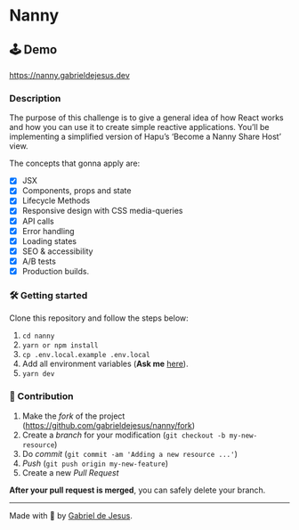 # Nanny

## 🕹 Demo

https://nanny.gabrieldejesus.dev

### Description

The purpose of this challenge is to give a general idea of how React works and how you can use it to create simple reactive applications. You’ll be implementing a simplified version of Hapu’s ‘Become a Nanny Share Host’ view.

The concepts that gonna apply are:
- [x] JSX
- [x] Components, props and state
- [x] Lifecycle Methods
- [x] Responsive design with CSS media-queries
- [x] API calls
- [x] Error handling
- [x] Loading states
- [x] SEO & accessibility
- [x] A/B tests
- [x] Production builds.

### 🛠 Getting started

Clone this repository and follow the steps below:

1. `cd nanny`
2. `yarn or npm install`
3. `cp .env.local.example .env.local`
4. Add all environment variables (**Ask me** [here](https://www.linkedin.com/in/gabrieldejesuss)).
5. `yarn dev`

### 🚀 Contribution

1. Make the _fork_ of the project (<https://github.com/gabrieldejesus/nanny/fork>)
2. Create a _branch_ for your modification (`git checkout -b my-new-resource`)
3. Do _commit_ (`git commit -am 'Adding a new resource ...'`)
4. _Push_ (`git push origin my-new-feature`)
5. Create a new _Pull Request_

**After your pull request is merged**, you can safely delete your branch.

---

Made with 💙 by [Gabriel de Jesus](https://www.linkedin.com/in/gabrieldejesuss).
